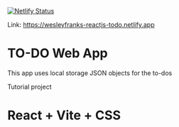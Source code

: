 [![Netlify Status](https://api.netlify.com/api/v1/badges/d7da7572-de54-41ea-9581-467a08898ea8/deploy-status)](https://app.netlify.com/sites/ironfruit-reactjs-todo/deploys)

Link: https://wesleyfranks-reactjs-todo.netlify.app

# TO-DO Web App 
This app uses local storage JSON objects for the to-dos 

Tutorial project

# React + Vite + CSS

